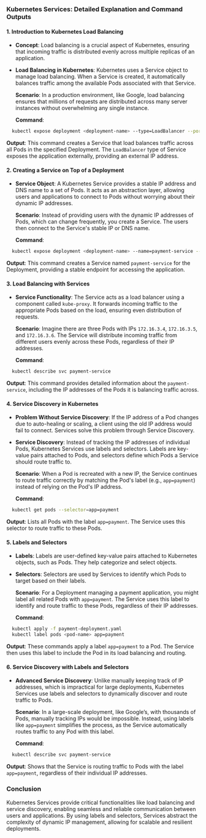### Kubernetes Services: Detailed Explanation and Command Outputs

#### **1. Introduction to Kubernetes Load Balancing**
- **Concept**: Load balancing is a crucial aspect of Kubernetes, ensuring that incoming traffic is distributed evenly across multiple replicas of an application.
- **Load Balancing in Kubernetes**: Kubernetes uses a Service object to manage load balancing. When a Service is created, it automatically balances traffic among the available Pods associated with that Service.

  **Scenario**: In a production environment, like Google, load balancing ensures that millions of requests are distributed across many server instances without overwhelming any single instance.

  **Command**:
```bash
  kubectl expose deployment <deployment-name> --type=LoadBalancer --port=80 --target-port=8080
```
  **Output**: This command creates a Service that load balances traffic across all Pods in the specified Deployment. The `LoadBalancer` type of Service exposes the application externally, providing an external IP address.

#### **2. Creating a Service on Top of a Deployment**
- **Service Object**: A Kubernetes Service provides a stable IP address and DNS name to a set of Pods. It acts as an abstraction layer, allowing users and applications to connect to Pods without worrying about their dynamic IP addresses.
  
  **Scenario**: Instead of providing users with the dynamic IP addresses of Pods, which can change frequently, you create a Service. The users then connect to the Service's stable IP or DNS name.

  **Command**:
```bash
  kubectl expose deployment <deployment-name> --name=payment-service --port=80 --target-port=8080
```
  **Output**: This command creates a Service named `payment-service` for the Deployment, providing a stable endpoint for accessing the application.

#### **3. Load Balancing with Services**
- **Service Functionality**: The Service acts as a load balancer using a component called `kube-proxy`. It forwards incoming traffic to the appropriate Pods based on the load, ensuring even distribution of requests.

  **Scenario**: Imagine there are three Pods with IPs `172.16.3.4`, `172.16.3.5`, and `172.16.3.6`. The Service will distribute incoming traffic from different users evenly across these Pods, regardless of their IP addresses.

  **Command**:
```bash
  kubectl describe svc payment-service
```
  **Output**: This command provides detailed information about the `payment-service`, including the IP addresses of the Pods it is balancing traffic across.

#### **4. Service Discovery in Kubernetes**
- **Problem Without Service Discovery**: If the IP address of a Pod changes due to auto-healing or scaling, a client using the old IP address would fail to connect. Services solve this problem through Service Discovery.
  
- **Service Discovery**: Instead of tracking the IP addresses of individual Pods, Kubernetes Services use labels and selectors. Labels are key-value pairs attached to Pods, and selectors define which Pods a Service should route traffic to.

  **Scenario**: When a Pod is recreated with a new IP, the Service continues to route traffic correctly by matching the Pod's label (e.g., `app=payment`) instead of relying on the Pod's IP address.

  **Command**:
```bash
  kubectl get pods --selector=app=payment
```
  **Output**: Lists all Pods with the label `app=payment`. The Service uses this selector to route traffic to these Pods.

#### **5. Labels and Selectors**
- **Labels**: Labels are user-defined key-value pairs attached to Kubernetes objects, such as Pods. They help categorize and select objects.
- **Selectors**: Selectors are used by Services to identify which Pods to target based on their labels.

  **Scenario**: For a Deployment managing a payment application, you might label all related Pods with `app=payment`. The Service uses this label to identify and route traffic to these Pods, regardless of their IP addresses.

  **Command**:
```bash
  kubectl apply -f payment-deployment.yaml
  kubectl label pods <pod-name> app=payment
```
  **Output**: These commands apply a label `app=payment` to a Pod. The Service then uses this label to include the Pod in its load balancing and routing.

#### **6. Service Discovery with Labels and Selectors**
- **Advanced Service Discovery**: Unlike manually keeping track of IP addresses, which is impractical for large deployments, Kubernetes Services use labels and selectors to dynamically discover and route traffic to Pods.

  **Scenario**: In a large-scale deployment, like Google’s, with thousands of Pods, manually tracking IPs would be impossible. Instead, using labels like `app=payment` simplifies the process, as the Service automatically routes traffic to any Pod with this label.

  **Command**:
```bash
  kubectl describe svc payment-service
```
  **Output**: Shows that the Service is routing traffic to Pods with the label `app=payment`, regardless of their individual IP addresses.

### **Conclusion**
Kubernetes Services provide critical functionalities like load balancing and service discovery, enabling seamless and reliable communication between users and applications. By using labels and selectors, Services abstract the complexity of dynamic IP management, allowing for scalable and resilient deployments.